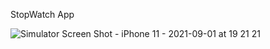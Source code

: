 StopWatch App

![Simulator Screen Shot - iPhone 11 - 2021-09-01 at 19 21 21](https://user-images.githubusercontent.com/89045875/131689577-62bc43ff-c878-44de-beef-e58e218d44a7.png)
